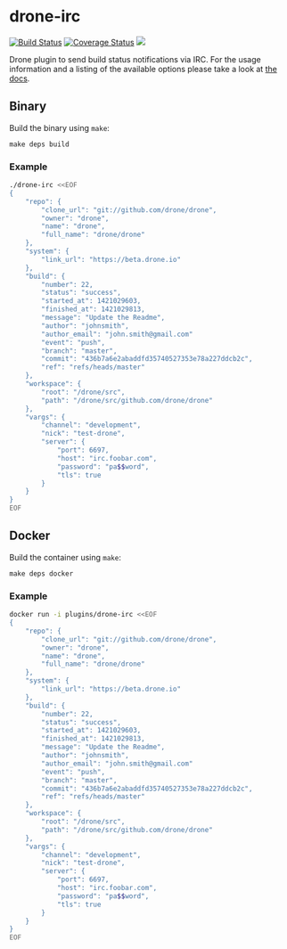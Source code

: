 # drone-irc

[![Build Status](http://beta.drone.io/api/badges/drone-plugins/drone-irc/status.svg)](http://beta.drone.io/drone-plugins/drone-irc)
[![Coverage Status](https://aircover.co/badges/drone-plugins/drone-irc/coverage.svg)](https://aircover.co/drone-plugins/drone-irc)
[![](https://badge.imagelayers.io/plugins/drone-irc:latest.svg)](https://imagelayers.io/?images=plugins/drone-irc:latest 'Get your own badge on imagelayers.io')

Drone plugin to send build status notifications via IRC. For the usage information and a listing of the available options please take a look at [the docs](DOCS.md).

## Binary

Build the binary using `make`:

```
make deps build
```

### Example

```sh
./drone-irc <<EOF
{
    "repo": {
        "clone_url": "git://github.com/drone/drone",
        "owner": "drone",
        "name": "drone",
        "full_name": "drone/drone"
    },
    "system": {
        "link_url": "https://beta.drone.io"
    },
    "build": {
        "number": 22,
        "status": "success",
        "started_at": 1421029603,
        "finished_at": 1421029813,
        "message": "Update the Readme",
        "author": "johnsmith",
        "author_email": "john.smith@gmail.com"
        "event": "push",
        "branch": "master",
        "commit": "436b7a6e2abaddfd35740527353e78a227ddcb2c",
        "ref": "refs/heads/master"
    },
    "workspace": {
        "root": "/drone/src",
        "path": "/drone/src/github.com/drone/drone"
    },
    "vargs": {
        "channel": "development",
        "nick": "test-drone",
        "server": {
            "port": 6697,
            "host": "irc.foobar.com",
            "password": "pa$$word",
            "tls": true
        }
    }
}
EOF
```

## Docker

Build the container using `make`:

```
make deps docker
```

### Example

```sh
docker run -i plugins/drone-irc <<EOF
{
    "repo": {
        "clone_url": "git://github.com/drone/drone",
        "owner": "drone",
        "name": "drone",
        "full_name": "drone/drone"
    },
    "system": {
        "link_url": "https://beta.drone.io"
    },
    "build": {
        "number": 22,
        "status": "success",
        "started_at": 1421029603,
        "finished_at": 1421029813,
        "message": "Update the Readme",
        "author": "johnsmith",
        "author_email": "john.smith@gmail.com"
        "event": "push",
        "branch": "master",
        "commit": "436b7a6e2abaddfd35740527353e78a227ddcb2c",
        "ref": "refs/heads/master"
    },
    "workspace": {
        "root": "/drone/src",
        "path": "/drone/src/github.com/drone/drone"
    },
    "vargs": {
        "channel": "development",
        "nick": "test-drone",
        "server": {
            "port": 6697,
            "host": "irc.foobar.com",
            "password": "pa$$word",
            "tls": true
        }
    }
}
EOF
```
